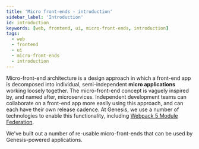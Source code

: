 ```yaml
---
title: 'Micro front-ends - introduction'
sidebar_label: 'Introduction'
id: introduction
keywords: [web, frontend, ui, micro-front-ends, introduction]
tags:
  - web
  - frontend
  - ui
  - micro-front-ends
  - introduction
---
```


Micro-front-end architecture is a design approach in which a front-end app is decomposed into individual,
semi-independent __micro applications__ working loosely together. The micro-front-end concept is vaguely inspired by, and named
after, microservices. Independent development teams can collaborate on a front-end app more easily using this approach,
and can each have their own release cadence. At Genesis, we use a number of technologies to enable this functionality,
including [Webpack 5 Module Federation](https://webpack.js.org/concepts/module-federation/).

We've built out a number of re-usable micro-front-ends that can be used by Genesis-powered applications.
